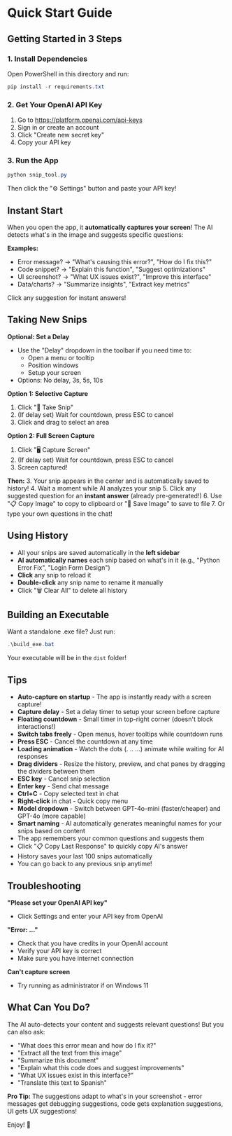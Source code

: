 # Quick Start Guide

## Getting Started in 3 Steps

### 1. Install Dependencies

Open PowerShell in this directory and run:
```powershell
pip install -r requirements.txt
```

### 2. Get Your OpenAI API Key

1. Go to https://platform.openai.com/api-keys
2. Sign in or create an account
3. Click "Create new secret key"
4. Copy your API key

### 3. Run the App

```powershell
python snip_tool.py
```

Then click the "⚙️ Settings" button and paste your API key!

## Instant Start

When you open the app, it **automatically captures your screen**! The AI detects what's in the image and suggests specific questions:

**Examples:**
- Error message? → "What's causing this error?", "How do I fix this?"
- Code snippet? → "Explain this function", "Suggest optimizations"
- UI screenshot? → "What UX issues exist?", "Improve this interface"
- Data/charts? → "Summarize insights", "Extract key metrics"

Click any suggestion for instant answers!

## Taking New Snips

**Optional: Set a Delay**
- Use the "Delay" dropdown in the toolbar if you need time to:
  - Open a menu or tooltip
  - Position windows
  - Setup your screen
- Options: No delay, 3s, 5s, 10s

**Option 1: Selective Capture**
1. Click "📸 Take Snip"
2. (If delay set) Wait for countdown, press ESC to cancel
3. Click and drag to select an area

**Option 2: Full Screen Capture**
1. Click "🖥️ Capture Screen"
2. (If delay set) Wait for countdown, press ESC to cancel
3. Screen captured!

**Then:**
3. Your snip appears in the center and is automatically saved to history!
4. Wait a moment while AI analyzes your snip
5. Click any suggested question for an **instant answer** (already pre-generated!)
6. Use "📋 Copy Image" to copy to clipboard or "💾 Save Image" to save to file
7. Or type your own questions in the chat!

## Using History

- All your snips are saved automatically in the **left sidebar**
- **AI automatically names** each snip based on what's in it (e.g., "Python Error Fix", "Login Form Design")
- **Click** any snip to reload it
- **Double-click** any snip name to rename it manually
- Click "🗑️ Clear All" to delete all history

## Building an Executable

Want a standalone .exe file? Just run:
```powershell
.\build_exe.bat
```

Your executable will be in the `dist` folder!

## Tips

- **Auto-capture on startup** - The app is instantly ready with a screen capture!
- **Capture delay** - Set a delay timer to setup your screen before capture
- **Floating countdown** - Small timer in top-right corner (doesn't block interactions!)
- **Switch tabs freely** - Open menus, hover tooltips while countdown runs
- **Press ESC** - Cancel the countdown at any time
- **Loading animation** - Watch the dots (. .. ...) animate while waiting for AI responses
- **Drag dividers** - Resize the history, preview, and chat panes by dragging the dividers between them
- **ESC key** - Cancel snip selection
- **Enter key** - Send chat message
- **Ctrl+C** - Copy selected text in chat
- **Right-click** in chat - Quick copy menu
- **Model dropdown** - Switch between GPT-4o-mini (faster/cheaper) and GPT-4o (more capable)
- **Smart naming** - AI automatically generates meaningful names for your snips based on content
- The app remembers your common questions and suggests them
- Click "📋 Copy Last Response" to quickly copy AI's answer
- History saves your last 100 snips automatically
- You can go back to any previous snip anytime!

## Troubleshooting

**"Please set your OpenAI API key"**
- Click Settings and enter your API key from OpenAI

**"Error: ..."**
- Check that you have credits in your OpenAI account
- Verify your API key is correct
- Make sure you have internet connection

**Can't capture screen**
- Try running as administrator if on Windows 11

## What Can You Do?

The AI auto-detects your content and suggests relevant questions! But you can also ask:
- "What does this error mean and how do I fix it?"
- "Extract all the text from this image"
- "Summarize this document"
- "Explain what this code does and suggest improvements"
- "What UX issues exist in this interface?"
- "Translate this text to Spanish"

**Pro Tip:** The suggestions adapt to what's in your screenshot - error messages get debugging suggestions, code gets explanation suggestions, UI gets UX suggestions!

Enjoy! 🚀


